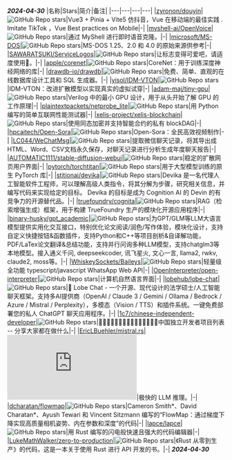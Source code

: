 *********2024-04-30*********
|名称|Stars|简介|备注|
|---|---|---|---|
|[zyronon/douyin](https://github.com/zyronon/douyin)|![GitHub Repo stars](https://badgen.net/github/stars/zyronon/douyin)|Vue3 + Pinia + Vite5 仿抖音，Vue 在移动端的最佳实践 . Imitate TikTok ，Vue Best practices on Mobile|-|
|[myshell-ai/OpenVoice](https://github.com/myshell-ai/OpenVoice)|![GitHub Repo stars](https://badgen.net/github/stars/myshell-ai/OpenVoice)|通过 MyShell 进行即时语音克隆。|-|
|[microsoft/MS-DOS](https://github.com/microsoft/MS-DOS)|![GitHub Repo stars](https://badgen.net/github/stars/microsoft/MS-DOS)|MS-DOS 1.25、2.0 和 4.0 的原始来源供参考|-|
|[SAWARATSUKI/ServiceLogos](https://github.com/SAWARATSUKI/ServiceLogos)|![GitHub Repo stars](https://badgen.net/github/stars/SAWARATSUKI/ServiceLogos)|让标志变得可爱吧，请适度使用🫠。|-|
|[apple/corenet](https://github.com/apple/corenet)|![GitHub Repo stars](https://badgen.net/github/stars/apple/corenet)|CoreNet：用于训练深度神经网络的库|-|
|[drawdb-io/drawdb](https://github.com/drawdb-io/drawdb)|![GitHub Repo stars](https://badgen.net/github/stars/drawdb-io/drawdb)|免费、简单、直观的在线数据库设计工具和 SQL 生成器。|-|
|[yisol/IDM-VTON](https://github.com/yisol/IDM-VTON)|![GitHub Repo stars](https://badgen.net/github/stars/yisol/IDM-VTON)|IDM-VTON：改进扩散模型以实现真实的虚拟试穿|-|
|[adam-maj/tiny-gpu](https://github.com/adam-maj/tiny-gpu)|![GitHub Repo stars](https://badgen.net/github/stars/adam-maj/tiny-gpu)|Verilog 中的最小 GPU 设计，用于从头开始了解 GPU 的工作原理|-|
|[plaintextpackets/netprobe_lite](https://github.com/plaintextpackets/netprobe_lite)|![GitHub Repo stars](https://badgen.net/github/stars/plaintextpackets/netprobe_lite)|用 Python 编写的简单互联网性能测试器|-|
|[xelis-project/xelis-blockchain](https://github.com/xelis-project/xelis-blockchain)|![GitHub Repo stars](https://badgen.net/github/stars/xelis-project/xelis-blockchain)|使用同态加密并支持智能合约的私有 blockDAG|-|
|[hpcaitech/Open-Sora](https://github.com/hpcaitech/Open-Sora)|![GitHub Repo stars](https://badgen.net/github/stars/hpcaitech/Open-Sora)|Open-Sora：全民高效视频制作|-|
|[LC044/WeChatMsg](https://github.com/LC044/WeChatMsg)|![GitHub Repo stars](https://badgen.net/github/stars/LC044/WeChatMsg)|提取微信聊天记录，将其导出成HTML、Word、CSV文档永久保存，对聊天记录进行分析生成年度聊天报告|-|
|[AUTOMATIC1111/stable-diffusion-webui](https://github.com/AUTOMATIC1111/stable-diffusion-webui)|![GitHub Repo stars](https://badgen.net/github/stars/AUTOMATIC1111/stable-diffusion-webui)|稳定的扩散网页用户界面|-|
|[pytorch/torchtitan](https://github.com/pytorch/torchtitan)|![GitHub Repo stars](https://badgen.net/github/stars/pytorch/torchtitan)|用于大型模型训练的原生 PyTorch 库|-|
|[stitionai/devika](https://github.com/stitionai/devika)|![GitHub Repo stars](https://badgen.net/github/stars/stitionai/devika)|Devika 是一名代理人工智能软件工程师，可以理解高级人类指令，将其分解为步骤，研究相关信息，并编写代码来实现给定的目标。 Devika 的目标是成为 Cognition AI 的 Devin 的有竞争力的开源替代品。|-|
|[truefoundry/cognita](https://github.com/truefoundry/cognita)|![GitHub Repo stars](https://badgen.net/github/stars/truefoundry/cognita)|RAG（检索增强生成）框架，用于构建 TrueFoundry 生产的模块化开源应用程序|-|
|[binary-husky/gpt_academic](https://github.com/binary-husky/gpt_academic)|![GitHub Repo stars](https://badgen.net/github/stars/binary-husky/gpt_academic)|为GPT/GLM等LLM大语言模型提供实用化交互接口，特别优化论文阅读/润色/写作体验，模块化设计，支持自定义快捷按钮&函数插件，支持Python和C++等项目剖析&自译解功能，PDF/LaTex论文翻译&总结功能，支持并行问询多种LLM模型，支持chatglm3等本地模型。接入通义千问, deepseekcoder, 讯飞星火, 文心一言, llama2, rwkv, claude2, moss等。|-|
|[WhiskeySockets/Baileys](https://github.com/WhiskeySockets/Baileys)|![GitHub Repo stars](https://badgen.net/github/stars/WhiskeySockets/Baileys)|轻量级全功能 typescript/javascript WhatsApp Web API|-|
|[OpenInterpreter/open-interpreter](https://github.com/OpenInterpreter/open-interpreter)|![GitHub Repo stars](https://badgen.net/github/stars/OpenInterpreter/open-interpreter)|计算机自然语言界面|-|
|[lobehub/lobe-chat](https://github.com/lobehub/lobe-chat)|![GitHub Repo stars](https://badgen.net/github/stars/lobehub/lobe-chat)|🤯 Lobe Chat - 一个开源、现代设计的法学硕士/人工智能聊天框架。支持多AI提供商（OpenAI / Claude 3 / Gemini / Ollama / Bedrock / Azure / Mistral / Perplexity），多模态（Vision / TTS）和插件系统。一键免费部署您的私人 ChatGPT 聊天应用程序。|-|
|[1c7/chinese-independent-developer](https://github.com/1c7/chinese-independent-developer)|![GitHub Repo stars](https://badgen.net/github/stars/1c7/chinese-independent-developer)|👩🏿‍💻👨🏾‍💻👩🏼‍💻👨🏽‍💻👩🏻‍💻中国独立开发者项目列表 -- 分享大家都在做什么|-|
|[EricLBuehler/mistral.rs](https://github.com/EricLBuehler/mistral.rs)|![GitHub Repo stars](https://badgen.net/github/stars/EricLBuehler/mistral.rs)|极快的 LLM 推理。|-|
|[dcharatan/flowmap](https://github.com/dcharatan/flowmap)|![GitHub Repo stars](https://badgen.net/github/stars/dcharatan/flowmap)|Cameron Smith*、David Charatan*、Ayush Tewari 和 Vincent Sitzmann 编写的“FlowMap：通过梯度下降实现高质量相机姿势、内在参数和深度”的代码|-|
|[lapce/lapce](https://github.com/lapce/lapce)|![GitHub Repo stars](https://badgen.net/github/stars/lapce/lapce)|用 Rust 编写的闪电般快速且强大的代码编辑器|-|
|[LukeMathWalker/zero-to-production](https://github.com/LukeMathWalker/zero-to-production)|![GitHub Repo stars](https://badgen.net/github/stars/LukeMathWalker/zero-to-production)|《Rust 从零到生产》的代码，这是一本关于使用 Rust 进行 API 开发的书。|-|
*********2024-04-30*********
